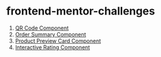 # frontend-mentor-challenges

1. [QR Code Component](https://vedanknaik.github.io/frontend-mentor-challenges/qr-code-component-main)
2. [Order Summary Component](https://vedanknaik.github.io/frontend-mentor-challenges/order-summary-component-main)
3. [Product Preview Card Component](https://vedanknaik.github.io/frontend-mentor-challenges/product-preview-card-component-main)
4. [Interactive Rating Component](https://vedanknaik.github.io/frontend-mentor-challenges/interactive-rating-component-main)





